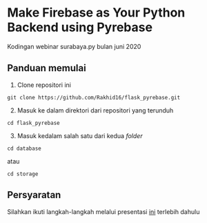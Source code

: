 # Make Firebase as Your Python Backend using Pyrebase
<right>Kodingan webinar surabaya.py bulan juni 2020</right>

## Panduan memulai
1. Clone repositori ini
```
git clone https://github.com/Rakhid16/flask_pyrebase.git
```
2. Masuk ke dalam direktori dari repositori yang terunduh
```
cd flask_pyrebase
```
3. Masuk kedalam salah satu dari kedua <i>folder</i>
```
cd database
```
atau
```
cd storage
```

## Persyaratan
Silahkan ikuti langkah-langkah melalui presentasi <a href="https://docs.google.com/presentation/d/18W6ERCekzYVd8MP02xCnyYBHoOgNILEr8C7eGhv8_9c/">ini</a> terlebih dahulu
